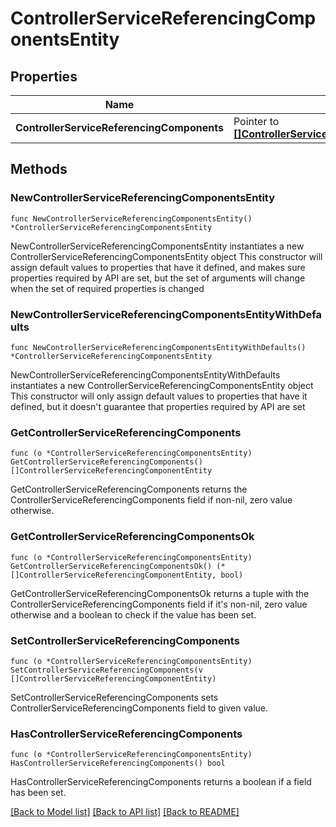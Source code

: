# ControllerServiceReferencingComponentsEntity

## Properties

Name | Type | Description | Notes
------------ | ------------- | ------------- | -------------
**ControllerServiceReferencingComponents** | Pointer to [**[]ControllerServiceReferencingComponentEntity**](ControllerServiceReferencingComponentEntity.md) |  | [optional] 

## Methods

### NewControllerServiceReferencingComponentsEntity

`func NewControllerServiceReferencingComponentsEntity() *ControllerServiceReferencingComponentsEntity`

NewControllerServiceReferencingComponentsEntity instantiates a new ControllerServiceReferencingComponentsEntity object
This constructor will assign default values to properties that have it defined,
and makes sure properties required by API are set, but the set of arguments
will change when the set of required properties is changed

### NewControllerServiceReferencingComponentsEntityWithDefaults

`func NewControllerServiceReferencingComponentsEntityWithDefaults() *ControllerServiceReferencingComponentsEntity`

NewControllerServiceReferencingComponentsEntityWithDefaults instantiates a new ControllerServiceReferencingComponentsEntity object
This constructor will only assign default values to properties that have it defined,
but it doesn't guarantee that properties required by API are set

### GetControllerServiceReferencingComponents

`func (o *ControllerServiceReferencingComponentsEntity) GetControllerServiceReferencingComponents() []ControllerServiceReferencingComponentEntity`

GetControllerServiceReferencingComponents returns the ControllerServiceReferencingComponents field if non-nil, zero value otherwise.

### GetControllerServiceReferencingComponentsOk

`func (o *ControllerServiceReferencingComponentsEntity) GetControllerServiceReferencingComponentsOk() (*[]ControllerServiceReferencingComponentEntity, bool)`

GetControllerServiceReferencingComponentsOk returns a tuple with the ControllerServiceReferencingComponents field if it's non-nil, zero value otherwise
and a boolean to check if the value has been set.

### SetControllerServiceReferencingComponents

`func (o *ControllerServiceReferencingComponentsEntity) SetControllerServiceReferencingComponents(v []ControllerServiceReferencingComponentEntity)`

SetControllerServiceReferencingComponents sets ControllerServiceReferencingComponents field to given value.

### HasControllerServiceReferencingComponents

`func (o *ControllerServiceReferencingComponentsEntity) HasControllerServiceReferencingComponents() bool`

HasControllerServiceReferencingComponents returns a boolean if a field has been set.


[[Back to Model list]](../README.md#documentation-for-models) [[Back to API list]](../README.md#documentation-for-api-endpoints) [[Back to README]](../README.md)


